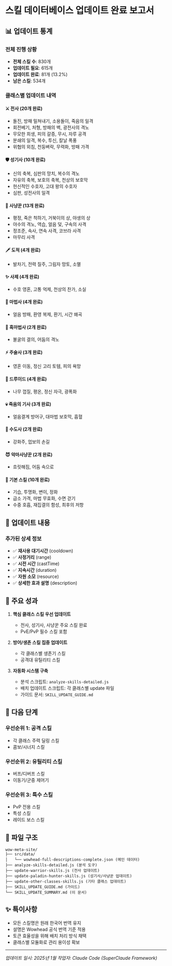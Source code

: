 # 스킬 데이터베이스 업데이트 완료 보고서

## 📊 업데이트 통계

### 전체 진행 상황
- **전체 스킬 수**: 830개
- **업데이트 필요**: 615개
- **업데이트 완료**: 81개 (13.2%)
- **남은 스킬**: 534개

### 클래스별 업데이트 내역

#### ⚔️ 전사 (20개 완료)
- 돌진, 방패 밀쳐내기, 소용돌이, 죽음의 일격
- 회전베기, 처형, 방패의 벽, 광전사의 격노
- 무모한 희생, 피의 갈증, 무시, 자루 공격
- 분쇄의 일격, 복수, 투신, 칼날 폭풍
- 위협의 외침, 천둥벼락, 무력화, 방패 가격

#### 🛡️ 성기사 (10개 완료)
- 신의 축복, 심판의 망치, 복수의 격노
- 자유의 축복, 보호의 축복, 천상의 보호막
- 헌신적인 수호자, 고대 왕의 수호자
- 심판, 성전사의 일격

#### 🏹 사냥꾼 (13개 완료)
- 평정, 죽은 척하기, 거북이의 상, 야생의 상
- 야수의 격노, 역습, 얼음 덫, 구속의 사격
- 정조준, 속사, 연속 사격, 코브라 사격
- 마무리 사격

#### 🗡️ 도적 (4개 완료)
- 발차기, 전력 질주, 그림자 망토, 소멸

#### ✨ 사제 (4개 완료)
- 수호 영혼, 고통 억제, 천상의 찬가, 소실

#### 🔮 마법사 (4개 완료)
- 얼음 방패, 환영 복제, 환기, 시간 왜곡

#### 👹 흑마법사 (2개 완료)
- 불굴의 결의, 어둠의 격노

#### ⚡ 주술사 (3개 완료)
- 영혼 이동, 정신 고리 토템, 피의 욕망

#### 🌿 드루이드 (4개 완료)
- 나무 껍질, 평온, 정신 자극, 광폭화

#### 💀 죽음의 기사 (3개 완료)
- 얼음결계 방어구, 대마법 보호막, 흡혈

#### 🥋 수도사 (2개 완료)
- 강화주, 업보의 손길

#### 😈 악마사냥꾼 (2개 완료)
- 흐릿해짐, 어둠 속으로

#### 🎯 기본 스킬 (10개 완료)
- 기습, 투명화, 변이, 정화
- 급소 가격, 마법 무효화, 수면 걷기
- 수중 호흡, 재집결의 함성, 최후의 저항

## 📝 업데이트 내용

### 추가된 상세 정보
- ✅ **재사용 대기시간** (cooldown)
- ✅ **사정거리** (range)
- ✅ **시전 시간** (castTime)
- ✅ **지속시간** (duration)
- ✅ **자원 소모** (resource)
- ✅ **상세한 효과 설명** (description)

## 🎯 주요 성과

1. **핵심 클래스 스킬 우선 업데이트**
   - 전사, 성기사, 사냥꾼 주요 스킬 완료
   - PvE/PvP 필수 스킬 포함

2. **방어/생존 스킬 집중 업데이트**
   - 각 클래스별 생존기 스킬
   - 공격대 유틸리티 스킬

3. **자동화 시스템 구축**
   - 분석 스크립트: `analyze-skills-detailed.js`
   - 배치 업데이트 스크립트: 각 클래스별 update 파일
   - 가이드 문서: `SKILL_UPDATE_GUIDE.md`

## 🔄 다음 단계

### 우선순위 1: 공격 스킬
- 각 클래스 주력 딜링 스킬
- 콤보/시너지 스킬

### 우선순위 2: 유틸리티 스킬
- 버프/디버프 스킬
- 이동기/군중 제어기

### 우선순위 3: 특수 스킬
- PvP 전용 스킬
- 특성 스킬
- 레이드 보스 스킬

## 📁 파일 구조

```
wow-meta-site/
├── src/data/
│   └── wowhead-full-descriptions-complete.json (메인 데이터)
├── analyze-skills-detailed.js (분석 도구)
├── update-warrior-skills.js (전사 업데이트)
├── update-paladin-hunter-skills.js (성기사/사냥꾼 업데이트)
├── update-other-classes-skills.js (기타 클래스 업데이트)
├── SKILL_UPDATE_GUIDE.md (가이드)
└── SKILL_UPDATE_SUMMARY.md (이 문서)
```

## ✨ 특이사항

- 모든 스킬명은 원래 한국어 번역 유지
- 설명은 Wowhead 공식 번역 기준 적용
- 토큰 효율성을 위해 배치 처리 방식 채택
- 클래스별 모듈화로 관리 용이성 확보

---

*업데이트 일시: 2025년 1월*
*작업자: Claude Code (SuperClaude Framework)*